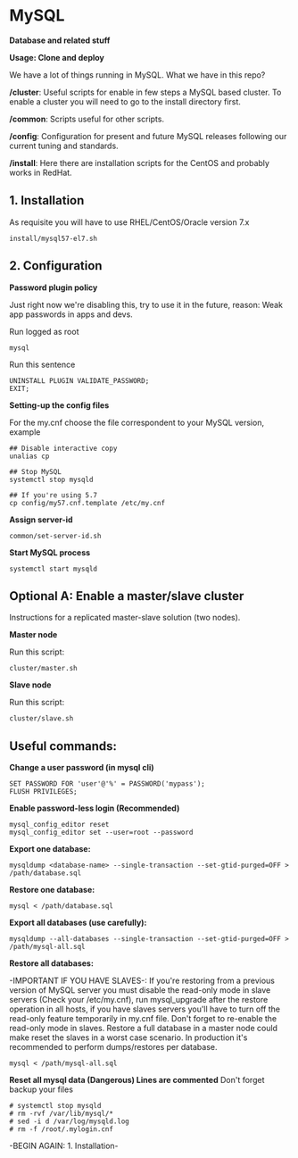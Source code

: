 # MySQL
**Database and related stuff**

**Usage: Clone and deploy**

We have a lot of things running in MySQL. What we have in this repo?

**/cluster**: Useful scripts for enable in few steps a MySQL based cluster. To enable a cluster you will need to go to the install directory first. 

**/common**: Scripts useful for other scripts.

**/config**: Configuration for present and future MySQL releases following our current tuning and standards.

**/install**: Here there are installation scripts for the CentOS and probably works in RedHat. 


## 1. Installation
As requisite you will have to use RHEL/CentOS/Oracle version 7.x


    install/mysql57-el7.sh

## 2. Configuration

**Password plugin policy**

Just right now we're disabling this, try to use it in the future, reason: Weak app passwords in apps and devs.

Run logged as root

    mysql

Run this sentence

    UNINSTALL PLUGIN VALIDATE_PASSWORD;
    EXIT;

**Setting-up the config files**

For the my.cnf choose the file correspondent to your MySQL version, example

    ## Disable interactive copy
    unalias cp
    
    ## Stop MySQL
    systemctl stop mysqld

    ## If you're using 5.7
    cp config/my57.cnf.template /etc/my.cnf

**Assign server-id**

    common/set-server-id.sh

**Start MySQL process**

    systemctl start mysqld

## Optional A: Enable a master/slave cluster

Instructions for a replicated master-slave solution (two nodes).

**Master node**

Run this script:

    cluster/master.sh

**Slave node**

Run this script:

    cluster/slave.sh


## Useful commands:

**Change a user password (in mysql cli)**

    SET PASSWORD FOR 'user'@'%' = PASSWORD('mypass');
    FLUSH PRIVILEGES;

**Enable password-less login (Recommended)**

    mysql_config_editor reset
    mysql_config_editor set --user=root --password

**Export one database:**

    mysqldump <database-name> --single-transaction --set-gtid-purged=OFF > /path/database.sql

**Restore one database:**

    mysql < /path/database.sql


**Export all databases (use carefully):**

    mysqldump --all-databases --single-transaction --set-gtid-purged=OFF > /path/mysql-all.sql

**Restore all databases:**

-IMPORTANT IF YOU HAVE SLAVES-: If you're restoring from a previous version of MySQL server you must disable the read-only mode in slave servers (Check your /etc/my.cnf), run mysql_upgrade after the restore operation in all hosts, if you have slaves servers you'll have to turn off the read-only feature temporarily in my.cnf file. Don't forget to re-enable the read-only mode in slaves. Restore a full database in a master node could make reset the slaves in a worst case scenario. In production it's recommended to perform dumps/restores per database.

    mysql < /path/mysql-all.sql



**Reset all mysql data (Dangerous) Lines are commented**
Don't forget backup your files

    # systemctl stop mysqld
    # rm -rvf /var/lib/mysql/*
    # sed -i d /var/log/mysqld.log
    # rm -f /root/.mylogin.cnf

-BEGIN AGAIN: 1. Installation-

